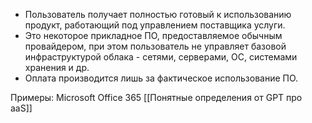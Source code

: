 - Пользователь получает полностью готовый к использованию продукт, работающий под управлением поставщика услуги.
- Это некоторое прикладное ПО, предоставляемое обычным провайдером, при этом пользователь не управляет базовой инфраструктурой облака - сетями, серверами, ОС, системами хранения и др.
- Оплата производится лишь за фактическое использование ПО.

Примеры: Microsoft Office 365
[[Понятные определения от GPT про aaS]]
